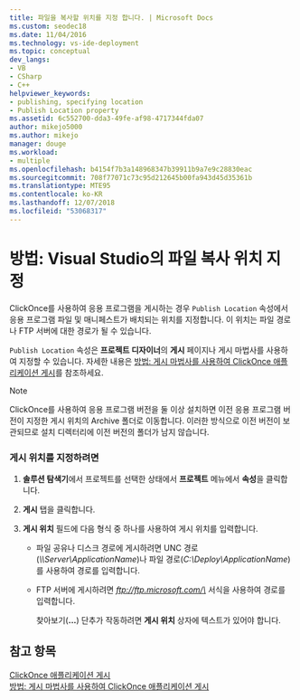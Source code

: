 ```yaml
---
title: 파일을 복사할 위치를 지정 합니다. | Microsoft Docs
ms.custom: seodec18
ms.date: 11/04/2016
ms.technology: vs-ide-deployment
ms.topic: conceptual
dev_langs:
- VB
- CSharp
- C++
helpviewer_keywords:
- publishing, specifying location
- Publish Location property
ms.assetid: 6c552700-dda3-49fe-af98-4717344fda07
author: mikejo5000
ms.author: mikejo
manager: douge
ms.workload:
- multiple
ms.openlocfilehash: b4154f7b3a148968347b39911b9a7e9c28830eac
ms.sourcegitcommit: 708f77071c73c95d212645b00fa943d45d35361b
ms.translationtype: MTE95
ms.contentlocale: ko-KR
ms.lasthandoff: 12/07/2018
ms.locfileid: "53068317"
---
```

# <a name="how-to-specify-where-visual-studio-copies-the-files"></a>방법: Visual Studio의 파일 복사 위치 지정
ClickOnce를 사용하여 응용 프로그램을 게시하는 경우 `Publish Location` 속성에서 응용 프로그램 파일 및 매니페스트가 배치되는 위치를 지정합니다. 이 위치는 파일 경로나 FTP 서버에 대한 경로가 될 수 있습니다.  
  
 `Publish Location` 속성은 **프로젝트 디자이너**의 **게시** 페이지나 게시 마법사를 사용하여 지정할 수 있습니다. 자세한 내용은 [방법: 게시 마법사를 사용하여 ClickOnce 애플리케이션 게시](../deployment/how-to-publish-a-clickonce-application-using-the-publish-wizard.md)를 참조하세요.  
  
> [!NOTE]
>  ClickOnce를 사용하여 응용 프로그램 버전을 둘 이상 설치하면 이전 응용 프로그램 버전이 지정한 게시 위치의 Archive 폴더로 이동합니다. 이러한 방식으로 이전 버전이 보관되므로 설치 디렉터리에 이전 버전의 폴더가 남지 않습니다.  
  
### <a name="to-specify-a-publishing-location"></a>게시 위치를 지정하려면  
  
1. **솔루션 탐색기**에서 프로젝트를 선택한 상태에서 **프로젝트** 메뉴에서 **속성**을 클릭합니다.  
  
2. **게시** 탭을 클릭합니다.  
  
3. **게시 위치** 필드에 다음 형식 중 하나를 사용하여 게시 위치를 입력합니다.  
  
   - 파일 공유나 디스크 경로에 게시하려면 UNC 경로(*\\\Server\ApplicationName*)나 파일 경로(*C:\Deploy\ApplicationName*)를 사용하여 경로를 입력합니다.  
  
   - FTP 서버에 게시하려면 <em>ftp://ftp.microsoft.com/\<ApplicationName></em> 서식을 사용하여 경로를 입력합니다.  
  
     찾아보기(**...**) 단추가 작동하려면 **게시 위치** 상자에 텍스트가 있어야 합니다.  
  
## <a name="see-also"></a>참고 항목  
 [ClickOnce 애플리케이션 게시](../deployment/publishing-clickonce-applications.md)   
 [방법: 게시 마법사를 사용하여 ClickOnce 애플리케이션 게시](../deployment/how-to-publish-a-clickonce-application-using-the-publish-wizard.md)
